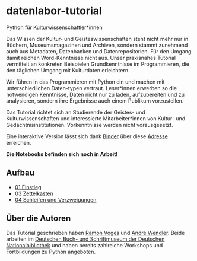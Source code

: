 # datenlabor-tutorial
Python für Kulturwissenschaftler\*innen

Das Wissen der Kultur- und Geisteswissenschaften steht nicht mehr nur in Büchern, Museumsmagazinen und Archiven, sondern stammt zunehmend auch aus Metadaten, Datenbanken und Datenrepositorien. Für den Umgang damit reichen Word-Kenntnisse nicht aus. Unser praxisnahes Tutorial vermittelt an konkreten Beispielen Grundkenntnisse im Programmieren, die den täglichen Umgang mit Kulturdaten erleichtern.

Wir führen in das Programmieren mit Python ein und machen mit unterschiedlichen Daten-typen vertraut. Leser\*innen erwerben so die notwendigen Kenntnisse, Daten nicht nur zu laden, aufzubereiten und zu analysieren, sondern ihre Ergebnisse auch einem Publikum vorzustellen.

Das Tutorial richtet sich an Studierende der Geistes- und Kulturwissenschaften und interessierte Mitarbeiter\*innen von Kultur- und Gedächtnisinstitutionen. Vorkenntnisse werden nicht vorausgesetzt.

Eine interaktive Version lässt sich dank [Binder](https://mybinder.org/) über diese [Adresse](https://mybinder.org/v2/gh/buchmuseum/datenlabor-tutorial/master) erreichen.

**Die Notebooks befinden sich noch in Arbeit!**


## Aufbau

* [01 Einstieg](01_Einstieg.ipynb)
* [03 Zettelkasten](03_Zettelkasten.ipynb)
* [04 Schleifen und Verzweigungen](04_Schleifen_und_Verzweigungen.ipynb)


## Über die Autoren

Das Tutorial geschrieben haben [Ramon Voges](https://www.ramonvoges.de) und [André Wendler](https://twitter.com/awndlr). Beide arbeiten im [Deutschen Buch- und Schriftmuseum der Deutschen Nationalbibliothek](https://www.dnb.de/DE/Ueber-uns/DBSM/dbsm_node.html) und haben bereits zahlreiche Workshops und Fortbildungen zu Python angeboten.
